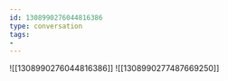 ```yaml
---
id: 1308990276044816386
type: conversation
tags:
- 
---
```

![[1308990276044816386]]
![[1308990277487669250]]

